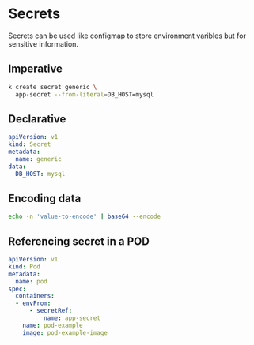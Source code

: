 # Secrets

Secrets can be used like configmap to store environment varibles but for sensitive information.

## Imperative

```sh
k create secret generic \
  app-secret --from-literal=DB_HOST=mysql
```

## Declarative

```yaml
apiVersion: v1
kind: Secret
metadata:
  name: generic
data:
  DB_HOST: mysql
```

## Encoding data

```sh
echo -n 'value-to-encode' | base64 --encode 
```

## Referencing secret in a POD

```yaml
apiVersion: v1
kind: Pod
metadata:
  name: pod
spec:
  containers:
  - envFrom:
      - secretRef:
          name: app-secret
    name: pod-example
    image: pod-example-image
```
